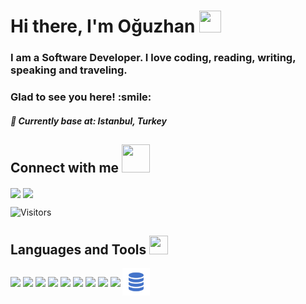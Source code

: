 <!-- ### Hi there 👋 -->

<h1 align="left">Hi there, I'm Oğuzhan <img src = "https://raw.githubusercontent.com/MartinHeinz/MartinHeinz/master/wave.gif" width = 35px height = 35px> </h1>
<h3 align="left"> I am a Software Developer. I love coding, reading, writing, speaking and traveling. </h3>
<h3 align="left"> Glad to see you here! :smile: </h3>
<h5 align="left">📍 Currently base at: Istanbul, Turkey</h5>





<div size='20px'> 
<h2 align='left'> Connect with me <img src='https://raw.githubusercontent.com/ShahriarShafin/ShahriarShafin/main/Assets/handshake.gif' width="45px" height = 45px> </h2>
<p align='left'>
<a href = 'https://www.linkedin.com/in/oğuzhan-cengiz-52116b155/'> <img width = '35px' align= 'center' src="https://raw.githubusercontent.com/rahulbanerjee26/githubAboutMeGenerator/main/icons/linked-in-alt.svg"/></a> 
<!-- <a href = 'https://www.twitter.com/oskee3'> <img width = '35px' align= 'center'   src="https://raw.githubusercontent.com/rahulbanerjee26/githubAboutMeGenerator/main/icons/twitter.svg"/></a> -->
<!-- <a href = ''> <img width = '35px' align= 'center' src="https://raw.githubusercontent.com/rahulbanerjee26/githubAboutMeGenerator/main/icons/instagram.svg"/></a> -->
<a href = 'https://github.com/oguzhanet'> <img width = '35px' align= 'center' src="https://raw.githubusercontent.com/rahulbanerjee26/githubAboutMeGenerator/main/icons/github.svg"/></a>

![Visitors](https://visitor-badge.glitch.me/badge?page_id=oguzhanet.oguzhanet)

</p>
</div>

<h2 align='left''> Languages and Tools <img src = "https://media2.giphy.com/media/QssGEmpkyEOhBCb7e1/giphy.gif?cid=ecf05e47a0n3gi1bfqntqmob8g9aid1oyj2wr3ds3mg700bl&rid=giphy.gif" width = 30px height = 30px> </h2> 
<p align='left'>
<img width ='44px' align='center' src ='https://raw.githubusercontent.com/rahulbanerjee26/githubAboutMeGenerator/main/icons/csharp.svg'>
<img width ='44px' align='center' src ='https://raw.githubusercontent.com/rahulbanerjee26/githubAboutMeGenerator/main/icons/dotnet.svg'>    
<img width ='44px' align='center' src ='https://raw.githubusercontent.com/rahulbanerjee26/githubAboutMeGenerator/main/icons/angularjs.svg'>
<img width ='44px' align='center' src ='https://raw.githubusercontent.com/rahulbanerjee26/githubAboutMeGenerator/main/icons/javascript.svg'>
<img width ='44px' align='center' src ='https://raw.githubusercontent.com/rahulbanerjee26/githubAboutMeGenerator/main/icons/html.svg'> 
<img width ='44px' align='center' src ='https://raw.githubusercontent.com/rahulbanerjee26/githubAboutMeGenerator/main/icons/css.svg'>
<img width ='44px' align='center' src ='https://raw.githubusercontent.com/rahulbanerjee26/githubAboutMeGenerator/main/icons/bootstrap.svg'>
<img width ='44px' align='center' src ='https://raw.githubusercontent.com/rahulbanerjee26/githubAboutMeGenerator/main/icons/git.svg'>
<img width ='44px' align='center' src ='https://raw.githubusercontent.com/rahulbanerjee26/githubAboutMeGenerator/main/icons/github.svg'>                                
<img width ='44px' align='center' src ='https://raw.githubusercontent.com/github/explore/80688e429a7d4ef2fca1e82350fe8e3517d3494d/topics/sql/sql.png'> 

<!-- <img width ='44px' align='center' src ='https://raw.githubusercontent.com/rahulbanerjee26/githubAboutMeGenerator/main/icons/mssql.svg'>  
<img width ='44px' align='center' src ='https://raw.githubusercontent.com/rahulbanerjee26/githubAboutMeGenerator/main/icons/nodejs.svg'>
<img width ='44px' align='center' src ='https://raw.githubusercontent.com/rahulbanerjee26/githubAboutMeGenerator/main/icons/illustrator.svg'> -->


<br>
</p>
<br>


<!-- BLOG-POST-LIST:START 
<h2 align='left'> My GitHub Stats <img src='https://media1.giphy.com/media/du3J3cXyzhj75IOgvA/giphy.gif?cid=ecf05e47x2g034i9pzwtzzsd3xgg2w9nr94t4tflbbgo3008&rid=giphy.gif' width='30px'> </h2>
<a href="https://github.com/anuraghazra/github-readme-stats">
<img src="https://github-readme-stats.vercel.app/api?username=codermother&count_private=true&show_icons=true&theme=default" />
</a>
<a href="https://github.com/anuraghazra/convoychat">
<img src="https://github-readme-stats.vercel.app/api/top-langs/?username=codermother&theme=default" />
</a>
</div>
-->
<!-- BLOG-POST-LIST:END -->



<!--
**oguzhanet/oguzhanet** is a ✨ _special_ ✨ repository because its `README.md` (this file) appears on your GitHub profile.

Here are some ideas to get you started:

- 🔭 I’m currently working on ...
- 🌱 I’m currently learning ...
- 👯 I’m looking to collaborate on ...
- 🤔 I’m looking for help with ...
- 💬 Ask me about ...
- 📫 How to reach me: ...
- 😄 Pronouns: ...
- ⚡ Fun fact: ...
-->
